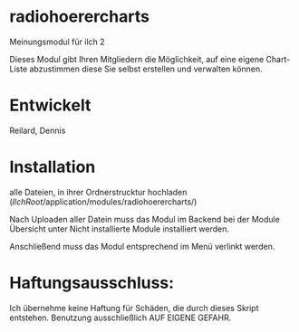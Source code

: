 # radiohoerercharts

Meinungsmodul für ilch 2

Dieses Modul gibt Ihren Mitgliedern die Möglichkeit, auf eine eigene Chart-Liste abzustimmen diese Sie selbst erstellen und verwalten können.

# Entwickelt

Reilard, Dennis
# Installation

alle Dateien, in ihrer Ordnerstrucktur hochladen (*IlchRoot*/application/modules/radiohoerercharts/)

Nach Uploaden aller Datein muss das Modul im Backend bei der Module Übersicht unter Nicht installierte Module installiert werden.

Anschließend muss das Modul entsprechend im Menü verlinkt werden.
# Haftungsausschluss:

Ich übernehme keine Haftung für Schäden, die durch dieses Skript entstehen. Benutzung ausschließlich AUF EIGENE GEFAHR.
